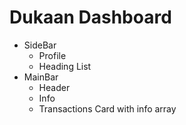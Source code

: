 # Dukaan Dashboard

- SideBar
  - Profile
  - Heading List
- MainBar
  - Header
  - Info
  - Transactions Card with info array

